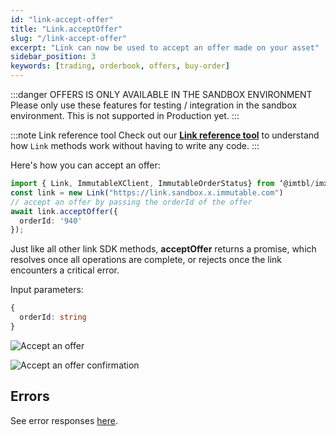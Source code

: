 ```yaml
---
id: "link-accept-offer"
title: "Link.acceptOffer"
slug: "/link-accept-offer"
excerpt: "Link can now be used to accept an offer made on your asset"
sidebar_position: 3
keywords: [trading, orderbook, offers, buy-order]
---
```


:::danger OFFERS IS ONLY AVAILABLE IN THE SANDBOX ENVIRONMENT
Please only use these features for testing / integration in the sandbox environment. This is not supported in Production yet.
:::

:::note Link reference tool
Check out our **[Link reference tool](https://tools.immutable.com/link-reference/)** to understand how `Link` methods work without having to write any code.
:::

Here's how you can accept an offer:

```typescript
import { Link, ImmutableXClient, ImmutableOrderStatus} from ‘@imtbl/imx-sdk’;
const link = new Link("https://link.sandbox.x.immutable.com")
// accept an offer by passing the orderId of the offer
await link.acceptOffer({
  orderId: '940'
});
```

Just like all other link SDK methods, **acceptOffer** returns a promise, which resolves once all operations are complete, or rejects once the link encounters a critical error.

Input parameters:
```typescript
{
  orderId: string
}
```
![Accept an offer](/img/link-offers/accept-offer-prompt.png 'Accept an offer')

![Accept an offer confirmation](/img/link-offers/accept-offer-success.png 'Accept an offer confirmation')

## Errors

See error responses [here](./../link-errors.md#offers).
